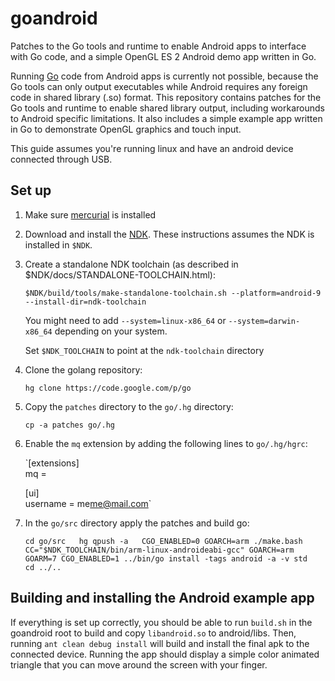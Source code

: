 goandroid
=========

Patches to the Go tools and runtime to enable Android apps to interface with Go code, and a simple OpenGL ES 2 Android demo app written in Go.

Running [Go](http://golang.org) code from Android apps is currently not possible, because the Go tools can only output executables while Android requires any foreign code in shared library (.so) format. This repository contains patches for the Go tools and runtime to enable shared library output, including workarounds to Android specific limitations. It also includes a simple example app written in Go to demonstrate OpenGL graphics and touch input.

This guide assumes you're running linux and have an android device connected through USB.

Set up
------

1. Make sure [mercurial](http://mercurial.selenic.com/) is installed
2. Download and install the [NDK](http://developer.android.com/tools/sdk/ndk/index.html). These instructions assumes the NDK is installed in `$NDK`.
3. Create a standalone NDK toolchain (as described in $NDK/docs/STANDALONE-TOOLCHAIN.html):

	`$NDK/build/tools/make-standalone-toolchain.sh --platform=android-9 --install-dir=ndk-toolchain`

	You might need to add `--system=linux-x86_64` or `--system=darwin-x86_64` depending on your system.

	Set `$NDK_TOOLCHAIN` to point at the `ndk-toolchain` directory

3. Clone the golang repository:

	`hg clone https://code.google.com/p/go`

4. Copy the `patches` directory  to the `go/.hg` directory:

	`cp -a patches go/.hg`

5. Enable the `mq` extension by adding the following lines to `go/.hg/hgrc`:

	`[extensions]  
	mq =  

	[ui]  
	username = me<me@mail.com>`

6. In the `go/src` directory apply the patches and build go:

	`cd go/src  
	hg qpush -a  
	CGO_ENABLED=0 GOARCH=arm ./make.bash  
	CC="$NDK_TOOLCHAIN/bin/arm-linux-androideabi-gcc" GOARCH=arm GOARM=7 CGO_ENABLED=1 ../bin/go install -tags android -a -v std  
	cd ../..`

Building and installing the Android example app
------------

If everything is set up correctly, you should be able to run `build.sh` in the goandroid root to build and copy `libandroid.so` to android/libs. Then, running `ant clean debug install` will build and install the final apk to the connected device. Running the app should display a simple color animated triangle that you can move around the screen with your finger.
